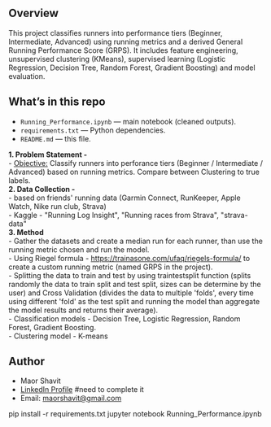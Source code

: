 ## Overview
This project classifies runners into performance tiers (Beginner, Intermediate, Advanced) using running metrics and a derived General Running Performance Score (GRPS). It includes feature engineering, unsupervised clustering (KMeans), supervised learning (Logistic Regression, Decision Tree, Random Forest, Gradient Boosting) and model evaluation.

## What’s in this repo
- `Running_Performance.ipynb` — main notebook (cleaned outputs).
- `requirements.txt` — Python dependencies.
- `README.md` — this file.

**1. Problem Statement -**  
    - <u>Objective:</u> Classify runners into perforance tiers (Beginner / Intermediate / Advanced) based on running metrics. Compare between Clustering to true labels.  
**2. Data Collection -**  
    - based on friends' running data (Garmin Connect, RunKeeper, Apple Watch, Nike run club, Strava)  
    - Kaggle - "Running Log Insight", "Running races from Strava", "strava-data"  
**3. Method**  
    - Gather the datasets and create a median run for each runner, than use the running metric chosen and run the model.  
    - Using Riegel formula - https://trainasone.com/ufaq/riegels-formula/ to create a custom running metric (named GRPS in the project).   
    - Splitting the data to train and test by using traintestsplit function (splits randomly the data to train split and test split, sizes can be determine by the user) and Cross Validation (divides the data to             multiple 'folds', every time using different 'fold' as the test split and running the model than aggregate the model results and returns their average).     
    - Classification models - Decision Tree, Logistic Regression, Random Forest, Gradient Boosting.  
    - Clustering model - K-means  
## Author
- Maor Shavit  
- [LinkedIn Profile](https://www.linkedin.com/in/your-link) #need to complete it
- Email: maorshavit@gmail.com 

pip install -r requirements.txt
jupyter notebook Running_Performance.ipynb

